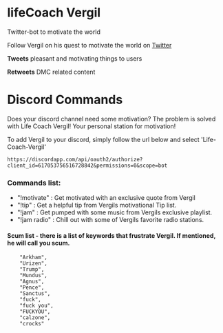 # lifeCoach Vergil
Twitter-bot to motivate the world

Follow Vergil on his quest to motivate the world on [Twitter](https://twitter.com/AsMotivated)

**Tweets** pleasant and motivating things to users

**Retweets** DMC related content

# Discord Commands
Does your discord channel need some motivation?
The problem is solved with Life Coach Vergil! Your personal station for motivation!

To add Vergil to your discord, simply follow the url below and select 'Life-Coach-Vergil'

```
https://discordapp.com/api/oauth2/authorize?client_id=617053756516728842&permissions=0&scope=bot
```

### Commands list:
- "!motivate" : Get motivated with an exclusive quote from Vergil
- "!tip" : Get a helpful tip from Vergils motivational Tip list.
- "!jam" : Get pumped with some music from Vergils exclusive playlist.
- "!jam radio" : Chill out with some of Vergils favorite radio stations.

#### Scum list - there is a list of keywords that frustrate Vergil. If mentioned, he will call you scum.
```
    "Arkham",
    "Urizen",
    "Trump",
    "Mundus",
    "Agnus",
    "Pence",
    "Sanctus",
    "fuck",
    "fuck you",
    "FUCKYOU",
    "calzone",
    "crocks"
```
